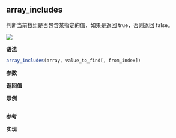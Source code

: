 ## array_includes

判断当前数组是否包含某指定的值，如果是返回 true，否则返回 false。

![](https://img.shields.io/badge/-Array-blue)

**语法**

```js
array_includes(array, value_to_find[, from_index])
```

**参数**

**返回值**

**示例**

```js

```

**参考**

**实现**

<CodeSwitcher :languages="{ln:'Langnang',lo:'Lodash',un:'Underscore'}">
<template v-slot:ln>

</template>
<template v-slot:lo>

</template>
<template v-slot:un>

</template>
</CodeSwitcher>
